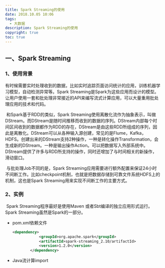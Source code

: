 ```yaml
---
title: Spark Streaming的使用
date: 2018.10.05 10:06
tags:
  - 大数据
description: Spark Streaming的使用
copyright: true
toc: true
---
```


## 一、Spark Streaming

### 1、使用背景

​		有时候需要实时处理收到的数据，比如实时追踪页面访问统计的应用，训练机器学习模型，自动检测异常等。Spark Streaming是Spark为这些应用而设计的模型。让用户使用一套和批处理非常接近的API来编写流式计算应用，可以大量重用批处理应用的技术和代码。

​		和Spark基于RDD的类似，Spark Streaming使用离散化流作为抽象表示，叫做DStream。而DStream是随时间推移而收到的数据的序列。DStream内部每个时间区间收到的数据都作为RDD的存在，DStream是由这些RDD所组成的序列，因此是离散化。DStream可以从各种输入源创建，常见的是Flume，Kafka，HDFS。创建出来的DStream支持2种操作，一种是转化操作Transformation，会生成新的DStream。一种是输出操作Action。可以把数据写入外部系统中。DStream提供了许多与RDD所支持的操作，同时还增加了与时间相关的新操作，滑动窗口。

​		与批处理Job不同的是，Spark Streaming应用需要进行额外配置来保证24小时不间断工作。比如checkpoint机制，也就是把数据存储到可靠文件系统HDFS上的机制，这也是Spark Streaming用来实现不间断工作的主要方式。

### 2、实例

​		Spark Streaming程序最好是使用Maven 或者Sbt编译的独立应用形式运行。Spark Streaming虽然是Spark的一部分。

- pom.xml依赖文件

  ```xml
  <dependency>
              <groupId>org.apache.spark</groupId>
              <artifactId>spark-streaming_2.10/artifactId>
              <version>1.2.0</version>
          </dependency>
  ```

- Java流计算import

